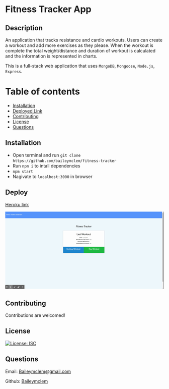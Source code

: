 # Fitness Tracker App

## Description

An application that tracks resistance and cardio workouts. Users can create a workout and add more exercises as they please. When the workout is complete the total weight/distance and duration of workout is calculated and the information is represented in charts.


This is a full-stack web application that uses `MongoDB`, `Mongoose`, `Node.js`, `Express`.


Table of contents
=================

<!--ts-->
   * [Installation](#installation)
   * [Deployed Link](#deploy)
   * [Contributing](#contributing)
   * [License](#license)
   * [Questions](#questions)
<!--te-->



## Installation

- Open terminal and run `git clone https://github.com/baileymclem/fitness-tracker`
- Run `npm i` to intall dependencies
- `npm start`
- Nagivate to `localhost:3000` in browser


## Deploy

[Heroku link](https://morning-oasis-79555.herokuapp.com/)

![!Demo](./assets/demo.gif)

## Contributing

Contributions are welcomed!

## License

[![License: ISC](https://img.shields.io/badge/License-ISC-blue.svg)](https://opensource.org/licenses/ISC)

## Questions

Email: [Baileymclem@gmail.com](Baileymclem@gmail.com)

Github: [Baileymclem](https://github.com/baileymclem)
